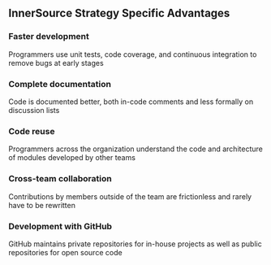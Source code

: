 ## InnerSource Strategy Specific Advantages

### Faster development

Programmers use unit tests, code coverage, and continuous integration to remove bugs at early stages

### Complete documentation

Code is documented better, both in-code comments and less formally on discussion lists

### Code reuse

Programmers across the organization understand the code and architecture of modules developed by other teams

### Cross-team collaboration

Contributions by members outside of the team are frictionless and rarely have to be rewritten

### Development with GitHub

GitHub maintains private repositories for in-house projects as well as public repositories for open source code
